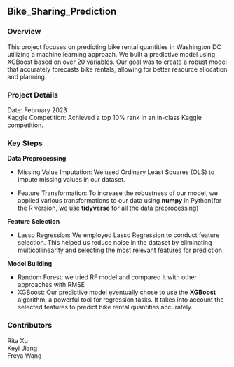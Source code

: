 ## Bike_Sharing_Prediction
### Overview
This project focuses on predicting bike rental quantities in Washington DC utilizing a machine learning approach. We built a predictive model using XGBoost based on over 20 variables. Our goal was to create a robust model that accurately forecasts bike rentals, allowing for better resource allocation and planning.

### Project Details
Date: February 2023  
Kaggle Competition: Achieved a top 10% rank in an in-class Kaggle competition.
### Key Steps
__Data Preprocessing__
* Missing Value Imputation: We used Ordinary Least Squares (OLS) to impute missing values in our dataset.

* Feature Transformation: To increase the robustness of our model, we applied various transformations to our data using __numpy__ in Python(for the R version, we use __tidyverse__ for all the data preprocessing)

__Feature Selection__
* Lasso Regression: We employed Lasso Regression to conduct feature selection. This helped us reduce noise in the dataset by eliminating multicollinearity and selecting the most relevant features for prediction.

__Model Building__
* Random Forest: we tried RF model and compared it with other approaches with RMSE
* XGBoost: Our predictive model eventually chose to use the __XGBoost__ algorithm, a powerful tool for regression tasks. It takes into account the selected features to predict bike rental quantities accurately.

### Contributors
Rita Xu  
Keyi Jiang  
Freya Wang  
